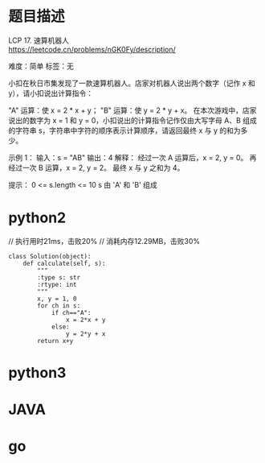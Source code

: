 # 题目描述

LCP 17. 速算机器人  
https://leetcode.cn/problems/nGK0Fy/description/  

难度：简单
标签：无

小扣在秋日市集发现了一款速算机器人。店家对机器人说出两个数字（记作 x 和 y），请小扣说出计算指令：

"A" 运算：使 x = 2 * x + y；
"B" 运算：使 y = 2 * y + x。
在本次游戏中，店家说出的数字为 x = 1 和 y = 0，小扣说出的计算指令记作仅由大写字母 A、B 组成的字符串 s，字符串中字符的顺序表示计算顺序，请返回最终 x 与 y 的和为多少。

示例 1：
输入：s = "AB"
输出：4
解释： 经过一次 A 运算后，x = 2, y = 0。 再经过一次 B 运算，x = 2, y = 2。 最终 x 与 y 之和为 4。

提示：
0 <= s.length <= 10
s 由 'A' 和 'B' 组成

# python2

// 执行用时21ms，击败20%
// 消耗内存12.29MB，击败30%
```
class Solution(object):
    def calculate(self, s):
        """
        :type s: str
        :rtype: int
        """
        x, y = 1, 0
        for ch in s:
            if ch=="A":
                x = 2*x + y
            else:
                y = 2*y + x
        return x+y
```

# python3 

# JAVA

# go
